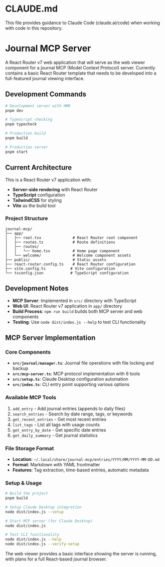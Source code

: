 # CLAUDE.md

This file provides guidance to Claude Code (claude.ai/code) when working with code in this repository.

# Journal MCP Server

A React Router v7 web application that will serve as the web viewer component for a journal MCP (Model Context Protocol) server. Currently contains a basic React Router template that needs to be developed into a full-featured journal viewing interface.

## Development Commands

```bash
# Development server with HMR
pnpm dev

# TypeScript checking
pnpm typecheck

# Production build
pnpm build

# Production server
pnpm start
```

## Current Architecture

This is a React Router v7 application with:

- **Server-side rendering** with React Router
- **TypeScript** configuration
- **TailwindCSS** for styling  
- **Vite** as the build tool

### Project Structure

```text
journal-mcp/
├── app/
│   ├── root.tsx              # React Router root component
│   ├── routes.ts             # Route definitions
│   ├── routes/
│   │   └── home.tsx          # Home page component
│   └── welcome/              # Welcome component assets
├── public/                   # Static assets
├── react-router.config.ts    # React Router configuration
├── vite.config.ts           # Vite configuration
└── tsconfig.json            # TypeScript configuration
```

## Development Notes

- **MCP Server**: Implemented in `src/` directory with TypeScript
- **Web UI**: React Router v7 application in `app/` directory
- **Build Process**: `npm run build` builds both MCP server and web components
- **Testing**: Use `node dist/index.js --help` to test CLI functionality

## MCP Server Implementation

### Core Components

- **`src/journal/manager.ts`**: Journal file operations with file locking and backup
- **`src/mcp-server.ts`**: MCP protocol implementation with 6 tools
- **`src/setup.ts`**: Claude Desktop configuration automation
- **`src/index.ts`**: CLI entry point supporting various options

### Available MCP Tools

1. `add_entry` - Add journal entries (appends to daily files)
2. `search_entries` - Search by date range, tags, or keywords  
3. `get_recent_entries` - Get most recent entries
4. `list_tags` - List all tags with usage counts
5. `get_entry_by_date` - Get specific date entries
6. `get_daily_summary` - Get journal statistics

### File Storage Format

- **Location**: `~/.local/share/journal-mcp/entries/YYYY/MM/YYYY-MM-DD.md`
- **Format**: Markdown with YAML frontmatter
- **Features**: Tag extraction, time-based entries, automatic metadata

### Setup & Usage

```bash
# Build the project
pnpm build

# Setup Claude Desktop integration  
node dist/index.js --setup

# Start MCP server (for Claude Desktop)
node dist/index.js

# Test CLI functionality
node dist/index.js --help
node dist/index.js --verify-setup
```

The web viewer provides a basic interface showing the server is running, with plans for a full React-based journal browser.
